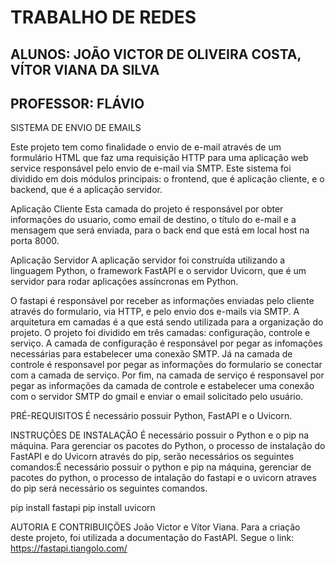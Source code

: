 # TRABALHO DE REDES
## ALUNOS: JOÃO VICTOR DE OLIVEIRA COSTA, VÍTOR VIANA DA SILVA
## PROFESSOR: FLÁVIO

SISTEMA DE ENVIO DE EMAILS

Este projeto tem como finalidade o envio de e-mail através de um formulário HTML que faz uma requisição HTTP
para uma aplicação web service responsável pelo envio de e-mail via SMTP.
Este sistema foi dividido em dois módulos principais: o frontend, que é aplicação cliente,
e o backend, que é a aplicação servidor.

Aplicação Cliente
Esta camada do projeto é responsável por obter informações do usuario, como email de destino, o título do e-mail e a mensagem
que será enviada, para o back end que está em local host na porta 8000.

Aplicação Servidor 
A aplicação servidor foi construída utilizando a linguagem Python, o framework FastAPI e o servidor Uvicorn, que é um servidor
para rodar aplicações assíncronas em Python.

O fastapi é responsável por receber as informações enviadas pelo cliente através do formulario, via HTTP, e pelo envio dos
e-mails via SMTP.
A arquitetura em camadas é a que está sendo utilizada para a organização do projeto.
O projeto foi dividido em três camadas: configuração, controle e serviço.
A camada de configuração é responsável por pegar as infomações necessárias para estabelecer uma conexão SMTP.
Já na camada de controle é responsavel por pegar as informações do formulario se conectar com a camada de serviço.
Por fim, na camada de serviço é responsavel por pegar as informações da camada de controle e estabelecer uma conexão 
com o servidor SMTP do gmail e enviar o email solicitado pelo usuário.

PRÉ-REQUISITOS
É necessário possuir Python, FastAPI e o Uvicorn.

INSTRUÇÕES DE INSTALAÇÃO
É necessário possuir o Python e o pip na máquina. Para gerenciar os pacotes do Python, o processo de instalação do FastAPI e do Uvicorn através do pip, serão necessários os seguintes comandos:É necessário possuir o python e pip na máquina, gerenciar de pacotes do python, o processo de intalação do fastapi e o uvicorn
 atraves do pip será necessário os seguintes comandos.

 pip install fastapi
 pip install uvicorn

AUTORIA E CONTRIBUIÇÕES
João Victor e Vítor Viana.
Para a criação deste projeto, foi utilizada a documentação do FastAPI. Segue o link: 
 https://fastapi.tiangolo.com/
